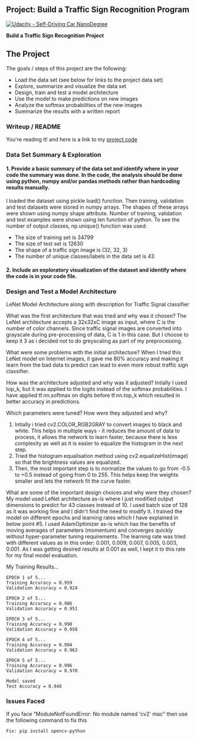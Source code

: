 ## Project: Build a Traffic Sign Recognition Program
[![Udacity - Self-Driving Car NanoDegree](https://s3.amazonaws.com/udacity-sdc/github/shield-carnd.svg)](http://www.udacity.com/drive)


**Build a Traffic Sign Recognition Project**


The Project
---
The goals / steps of this project are the following:
* Load the data set (see below for links to the project data set)
* Explore, summarize and visualize the data set
* Design, train and test a model architecture
* Use the model to make predictions on new images
* Analyze the softmax probabilities of the new images
* Summarize the results with a written report


### Writeup / README ###

You're reading it! and here is a link to my [project code](https://github.com/jayasim/CarND-Traffic-Sign-Classifier-Project-P2/blob/master/Traffic_Sign_Classifier.ipynb)

### Data Set Summary & Exploration ###

#### 1. Provide a basic summary of the data set and identify where in your code the summary was done. In the code, the analysis should be done using python, numpy and/or pandas methods rather than hardcoding results manually. ####

I loaded the dataset using pickle load() function. Then training, validation and test datasets were stored in numpy arrays. The shapes of these arrays were shown using numpy shape attribute. Number of training, validation and test examples were shown using len function of python. To see the number of output classes, np.unique() function was used:

* The size of training set is 34799
* The size of test set is 12630
* The shape of a traffic sign image is (32, 32, 3)
* The number of unique classes/labels in the data set is 43

#### 2. Include an exploratory visualization of the dataset and identify where the code is in your code file. ####


### Design and Test a Model Architecture ###
LeNet Model Architecture along with description for Traffic Signal classifier

What was the first architecture that was tried and why was it chosen?
The LeNet architecture accepts a 32x32xC image as input, where C is the number of color channels. Since traffic signal images are converted into grayscale during pre-processing of data, C is 1 in this case. But I choose to keep it 3 as i decided not to do greyscaling as part of my preprocessing.


What were some problems with the initial architecture?
When I tried this LeNet model on Internet images, it gave me 80% accuracy and making it learn from the bad data to predict can lead to even more robust traffic sign classifier.

How was the architecture adjusted and why was it adjusted?
Intially I used top_k, but it was applied to the logits instead of the softmax probabilities. I have applied tf.nn.softmax on digits before tf.nn.top_k which resulted in better accuracy in predictions.

Which parameters were tuned? How were they adjusted and why?
1. Intially i tried cv2.COLOR_RGB2GRAY to convert images to black and white. This helps in multiple ways - it reduces the amount of data to process, it allows the network to learn faster, because there is less complexity as well as it is easier to equalize the histogram in the next step.
2. Tried the histogram equalisation method using cv2.equalizeHist(image) so that the brightness values are equalized.
3. Then, the most important step is to normalize the values to go from -0.5 to +0.5 instead of going from 0 to 255. This helps keep the weights smaller and lets the network fit the curve faster.

What are some of the important design choices and why were they chosen?
My model used LeNet architecture as-is where I just modified output dimensions to predict for 43 classes instead of 10. I used batch size of 128 as it was working fine and I didn't find the need to modify it. I trained the model on different epochs and learning rates which I have explained in below point #5. I used AdamOptimizer as-is which has the benefits of moving averages of parameters (momentum) and converges quickly without hyper-parameter tuning requirements. The learning rate was tried with different values as in this order: 0.001, 0.009, 0.007, 0.005, 0.003, 0.001. As I was getting desired results at 0.001 as well, I kept it to this rate for my final model evaluation.



My Training Results...

```
EPOCH 1 of 5...
Training Accuracy = 0.959
Validation Accuracy = 0.924

EPOCH 2 of 5...
Training Accuracy = 0.986
Validation Accuracy = 0.951

EPOCH 3 of 5...
Training Accuracy = 0.990
Validation Accuracy = 0.958

EPOCH 4 of 5...
Training Accuracy = 0.994
Validation Accuracy = 0.963

EPOCH 5 of 5...
Training Accuracy = 0.996
Validation Accuracy = 0.970

Model saved
Test Accuracy = 0.948
```

### Issues Faced ###

If you face "ModuleNotFoundError: No module named 'cv2' mac" then use the following command to fix this
```
Fix: pip install opencv-python
```